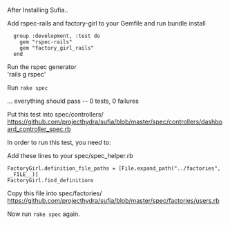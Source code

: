 After Installing Sufia..

Add rspec-rails and factory-girl to your Gemfile and run bundle install
```
  group :development, :test do
    gem "rspec-rails"
    gem "factory_girl_rails"
  end
```
Run the rspec generator   
'rails g rspec'

Run `rake spec`

… everything should pass -- 0 tests, 0 failures

Put this test into spec/controllers/
https://github.com/projecthydra/sufia/blob/master/spec/controllers/dashboard_controller_spec.rb

In order to run this test, you need to:

Add these lines to your spec/spec_helper.rb

```
FactoryGirl.definition_file_paths = [File.expand_path("../factories", __FILE__)]
FactoryGirl.find_definitions
```
Copy this file into spec/factories/
https://github.com/projecthydra/sufia/blob/master/spec/factories/users.rb

Now run `rake spec` again.